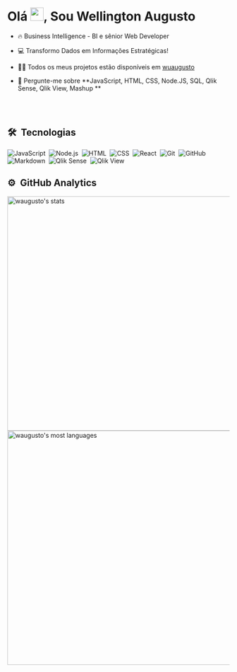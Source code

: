 <h1 align="left">Olá <img src="https://raw.githubusercontent.com/kaueMarques/kaueMarques/master/hi.gif" width="30px">, Sou Wellington Augusto</h1>

- 🔥 Business Intelligence - BI e sênior Web Developer

- 💻 Transformo Dados em Informações Estratégicas!

- 👨‍💻 Todos os meus projetos estão disponíveis em [wuaugusto](https://waugusto.com.br)

- 💬 Pergunte-me sobre **JavaScript, HTML, CSS, Node.JS, SQL, Qlik Sense, Qlik View, Mashup **

<br><br>

## 🛠 &nbsp;Tecnologias

![JavaScript](https://img.shields.io/badge/-JavaScript-05122A?style=flat&logo=javascript)&nbsp;
![Node.js](https://img.shields.io/badge/-Node.js-05122A?style=flat&logo=node.js)&nbsp;
![HTML](https://img.shields.io/badge/-HTML-05122A?style=flat&logo=HTML5)&nbsp;
![CSS](https://img.shields.io/badge/-CSS-05122A?style=flat&logo=CSS3&logoColor=1572B6)&nbsp;
![React](https://img.shields.io/badge/-React-05122A?style=flat&logo=react)&nbsp;
![Git](https://img.shields.io/badge/-Git-05122A?style=flat&logo=git)&nbsp;
![GitHub](https://img.shields.io/badge/-GitHub-05122A?style=flat&logo=github)&nbsp;
![Markdown](https://img.shields.io/badge/-Markdown-05122A?style=flat&logo=markdown)&nbsp;
![Qlik Sense](https://img.shields.io/badge/-QlikSense-05122A?style=flat&logo=QlikSense&logoColor=007ACC)&nbsp;
![Qlik View](https://img.shields.io/badge/QlikView-05122A?style=flat&logo=Qlik)&nbsp;

## ⚙️ &nbsp;GitHub Analytics

<p align="left">
<img width="530em" src="https://github-readme-stats.vercel.app/api?username=waugusto&show_icons=true&theme=vision-friendly-dark" alt="waugusto's stats"/>
<img width="530em" src="https://github-readme-stats.vercel.app/api/top-langs/?username=waugusto&layout=compact&theme=vision-friendly-dark" alt="waugusto's most languages"/>
</p>

<br><br>
